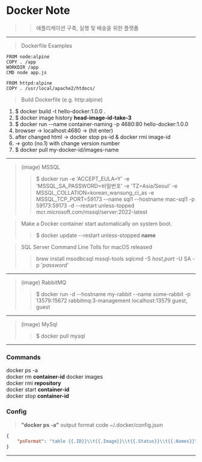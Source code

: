 # Docker Note

>> 애플리케이션 구축, 실행 및 배송을 위한 플랫폼
---
> Dockerfile Examples

```docker
FROM node:alpine
COPY . /app
WORKDIR /app
CMD node app.js
```

```docker
FROM httpd:alpine
COPY . /usr/local/apache2/htdocs/
```

> Build Dockerfile (e.g. http:alpine)  
1. $ docker build -t hello-docker:1.0.0 .  
2. $ docker image history **head-image-id-take-3**  
3. $ docker run --name container-naming -p 4680:80 hello-docker:1.0.0  
4. browser -> localhost:4680 -> (hit enter)  
5. after changed html -> docker stop ps-id & docker rmi image-id  
6. -> goto (no.1) with change version number  
7. $ docker pull my-docker-id/images-name  
---
> (image) MSSQL  
>> $ docker run -e 'ACCEPT_EULA=Y' -e 'MSSQL_SA_PASSWORD=비밀번호' -e 'TZ=Asia/Seoul' -e MSSQL_COLLATION=korean_wansung_ci_as -e MSSQL_TCP_PORT=59173 --name sql1 --hostname mac-sql1 -p 59173:59173 -d --restart unless-topped mcr.microsoft.com/mssql/server:2022-latest

> Make a Docker container start automatically on system boot.
>> $ docker update --restart unless-stopped **name**

> SQL Server Command Line Tolls for macOS released
>> brew install msodbcsql mssql-tools
>> sqlcmd -S _host,port_ -U SA -p '_password_'
---
> (image) RabbitMQ
>> $ docker run -d --hostname my-rabbit --name some-rabbit -p 13579:15672 rabbitmq:3-management
>> localhost:13579
>> guest, guest
---
> (image) MySql
>> $ docker pull mysql
>> 
---
### Commands
docker ps -a  
docker rm **container-id**
docker images  
docker rmi **repository**  
docker start **container-id**  
docker stop **container-id**  

### Config
> **"docker ps -a"** output format
> code ~/.docker/config.json  
```json
{
    "psFormat": "table {{.ID}}\\t{{.Image}}\\t{{.Status}}\\t{{.Names}}"
}
```
---
